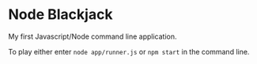 # Node Blackjack

My first Javascript/Node command line application.

To play either enter `node app/runner.js` or `npm start` in the command line.
